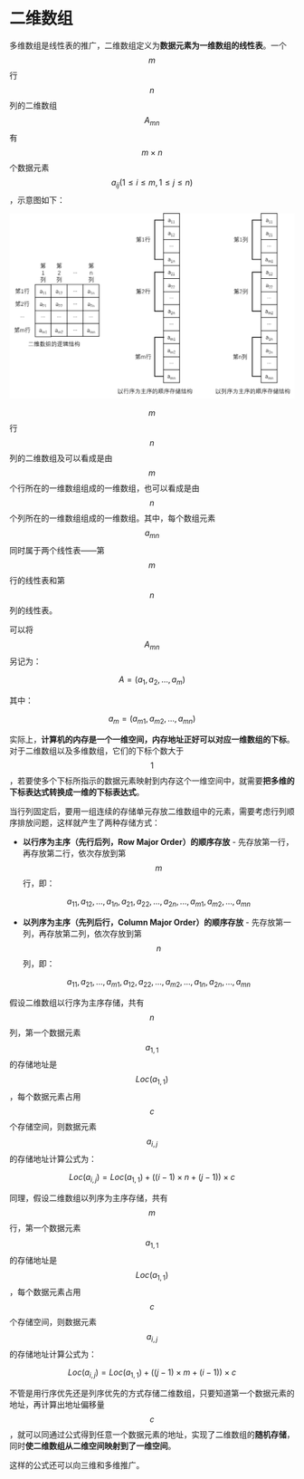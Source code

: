 # 二维数组

多维数组是线性表的推广，二维数组定义为**数据元素为一维数组的线性表**。一个 $$m$$ 行 $$n$$ 列的二维数组 $$A_{mn}$$ 有 $$m{\times}n$$ 个数据元素 $$a_{ij}(1{\leq}i{\leq}m,1{\leq}j{\leq}n)$$，示意图如下：

![](./images/二维数组存储结构.png)

$$m$$ 行 $$n$$ 列的二维数组及可以看成是由 $$m$$ 个行所在的一维数组组成的一维数组，也可以看成是由 $$n$$ 个列所在的一维数组组成的一维数组。其中，每个数组元素 $$a_{mn}$$ 同时属于两个线性表——第 $$m$$ 行的线性表和第 $$n$$ 列的线性表。

可以将 $$A_{mn}$$ 另记为：


$$
A=(a_1,a_2,...,a_m)
$$


其中：


$$
a_m=(a_{m1},a_{m2},...,a_{mn})
$$


实际上，**计算机的内存是一个一维空间，内存地址正好可以对应一维数组的下标**。对于二维数组以及多维数组，它们的下标个数大于 $$1$$，若要使多个下标所指示的数据元素映射到内存这个一维空间中，就需要**把多维的下标表达式转换成一维的下标表达式**。

当行列固定后，要用一组连续的存储单元存放二维数组中的元素，需要考虑行列顺序排放问题，这样就产生了两种存储方式：

- **以行序为主序（先行后列，Row Major Order）的顺序存放** - 先存放第一行，再存放第二行，依次存放到第 $$m$$ 行，即：
  
  $$
  a_{11},a_{12},...,a_{1n},a_{21},a_{22},...,a_{2n},...,a_{m1},a_{m2},...,a_{mn}
  $$


- **以列序为主序（先列后行，Column Major Order）的顺序存放** - 先存放第一列，再存放第二列，依次存放到第 $$n$$ 列，即：
  
  $$
  a_{11},a_{21},...,a_{m1},a_{12},a_{22},...,a_{m2},...,a_{1n},a_{2n},...,a_{mn}
  $$


假设二维数组以行序为主序存储，共有 $$n$$ 列，第一个数据元素 $$a_{1,1}$$ 的存储地址是 $$Loc(a_{1,1})$$，每个数据元素占用 $$c$$ 个存储空间，则数据元素 $$a_{i,j}$$ 的存储地址计算公式为：


$$
Loc(a_{i,j})=Loc(a_{1,1})+((i-1)\times n+(j-1))\times c
$$


同理，假设二维数组以列序为主序存储，共有 $$m$$ 行，第一个数据元素 $$a_{1,1}$$ 的存储地址是 $$Loc(a_{1,1})$$，每个数据元素占用 $$c$$ 个存储空间，则数据元素 $$a_{i,j}$$ 的存储地址计算公式为：


$$
Loc(a_{i,j})=Loc(a_{1,1})+((j-1)\times m+(i-1))\times c
$$


不管是用行序优先还是列序优先的方式存储二维数组，只要知道第一个数据元素的地址，再计算出地址偏移量 $$c$$，就可以同通过公式得到任意一个数据元素的地址，实现了二维数组的**随机存储**，同时**使二维数组从二维空间映射到了一维空间**。

这样的公式还可以向三维和多维推广。